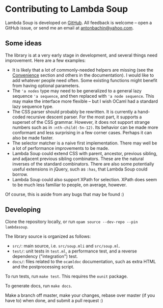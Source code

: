 # Contributing to Lambda Soup

Lambda Soup is developed on [GitHub][repo]. All feedback is welcome – open a
GitHub issue, or send me an email at [antonbachin@yahoo.com][email].

## Some ideas

The library is at a very early stage in development, and several things need
improvement. Here are a few examples:

- It is likely that a lot of commonly-needed helpers are missing (see the
  [Convenience][convenience] section and others in the documentation). I would
  like to add whatever people need often. Some existing functions might benefit
  from having optional parameters.
- The `'a nodes` type may need to be generalized to a general lazy sequence
  `'a sequence`, and then replaced with `'a node sequence`. This may make the
  interface more flexible – but I wish OCaml had a standard lazy sequence type.
- The CSS parser should probably be rewritten. It is currently a hand-coded
  recursive descent parser. For the most part, it supports a superset of the CSS
  grammar. However, it does not support strange numbers such as in
  `:nth-child(-5n-12)`. Its behavior can be made more conformant and less
  surprising in a few corner cases. Perhaps it can also be made faster.
- The selector matcher is a naive first implementation. There may well be a lot
  of performance improvements to be made.
- Lambda Soup could extend CSS with parent, ancestor, previous sibling, and
  adjacent previous sibling combinators. These are the natural inverses of the
  standard combinators. There are also some potentially useful extensions in
  jQuery, such as `:has`, that Lambda Soup could borrow.
- Lambda Soup could also support XPath for selection. XPath does seem to be much
  less familiar to people, on average, however.

Of course, this is aside from any bugs that may be found :)

## Developing

Clone the repository locally, or run `opam source --dev-repo --pin lambdasoup`.

The library source is organized as follows:

- `src/`: main source, i.e. `src/soup.mli` and `src/soup.ml`.
- `test/`: unit tests in `test.ml`, a performance test, and a reverse dependency
  ("integration") test.
- `docs/`: files related to the `ocamldoc` documentation, such as extra HTML and
  the postprocessing script.

To run tests, run `make test`. This requires the `ounit` package.

To generate docs, run `make docs`.

Make a branch off master, make your changes, rebase over master (if you have to)
when done, and submit a pull request :)

[repo]:        https://github.com/aantron/lambda-soup
[email]:       mailto:antonbachin@yahoo.com
[convenience]: http://aantron.github.io/lambda-soup#2_Convenience
[nethtml]:     http://ocamlnet.sourceforge.net/refman/Nethtml.html

